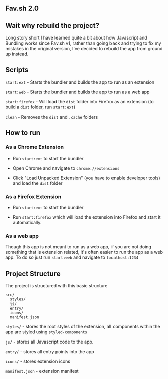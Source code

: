 ## Fav.sh 2.0

## Wait why rebuild the project?

Long story short I have learned quite a bit about how Javascript and Bundling works since Fav.sh v1, rather than going back and trying to fix my mistakes in the original version, I've decided to rebuild the app from ground up instead.

## Scripts

`start:ext` - Starts the bundler and builds the app to run as an extension

`start:web` - Starts the bundler and builds the app to run as a web app

`start:firefox` - Will load the `dist` folder into Firefox as an extension (to build a `dist` folder, run `start:ext`)

`clean` - Removes the `dist` and `.cache` folders

## How to run

### As a Chrome Extension

- Run `start:ext` to start the bundler

- Open Chrome and navigate to `chrome://extensions`

- Click "Load Unpacked Extension" (you have to enable developer tools) and load the `dist` folder

### As a Firefox Extension

- Run `start:ext` to start the bundler

- Run `start:firefox` which will load the extension into Firefox and start it automatically.

### As a web app

Though this app is not meant to run as a web app, if you are not doing something that is extension related, it's often easier to run the app as a web app. To do so just run `start:web` and navigate to `localhost:1234`

## Project Structure

The project is structured with this basic structure

```
src/
  styles/
  js/
  entry/
  icons/
  manifest.json

```

`styles/` - stores the root styles of the extension, all components within the app are styled using `styled-components`

`js/` - stores all Javascript code to the app.

`entry/` - stores all entry points into the app

`icons/` - stores extension icons

`manifest.json` - extension manifest
